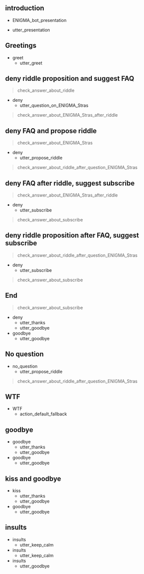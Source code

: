 ## introduction
* ENIGMA_bot_presentation
- utter_presentation

## Greetings
* greet
  - utter_greet

## deny riddle proposition and suggest FAQ
> check_answer_about_riddle
* deny
  - utter_question_on_ENIGMA_Stras
> check_answer_about_ENIGMA_Stras_after_riddle

## deny FAQ and propose riddle
> check_answer_about_ENIGMA_Stras
* deny
  - utter_propose_riddle
> check_answer_about_riddle_after_question_ENIGMA_Stras

## deny FAQ after riddle, suggest subscribe
> check_answer_about_ENIGMA_Stras_after_riddle
* deny
  - utter_subscribe
> check_answer_about_subscribe

## deny riddle proposition after FAQ, suggest subscribe
> check_answer_about_riddle_after_question_ENIGMA_Stras
* deny
  - utter_subscribe
> check_answer_about_subscribe

## End
> check_answer_about_subscribe
* deny
  - utter_thanks
  - utter_goodbye
* goodbye
  - utter_goodbye

## No question
* no_question
  - utter_propose_riddle
> check_answer_about_riddle_after_question_ENIGMA_Stras

## WTF
* WTF
  - action_default_fallback

## goodbye
* goodbye
  - utter_thanks
  - utter_goodbye
* goodbye
  - utter_goodbye

## kiss and goodbye
* kiss
  - utter_thanks
  - utter_goodbye
* goodbye
  - utter_goodbye

## insults
* insults
  - utter_keep_calm
* insults
  - utter_keep_calm
* insults
  - utter_goodbye
